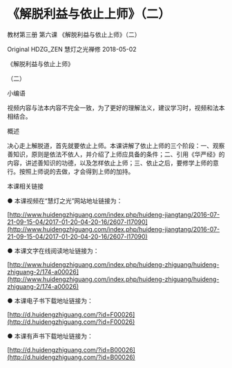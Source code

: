 # 《解脱利益与依止上师》（二）

教材第三册 第六课 《解脱利益与依止上师》（二）

Original HDZG\_ZEN 慧灯之光禅修 2018-05-02

《解脱利益与依止上师》

（二）

小编语

视频内容与法本内容不完全一致，为了更好的理解法义，建议学习时，视频和法本相结合。

概述

决心走上解脱道，首先就要依止上师。本课讲解了依止上师的三个阶段：一、观察善知识，原则是依法不依人，并介绍了上师应具备的条件；二、引用《华严经》的内容，讲述善知识的功德，以及怎样依止上师；三、依止之后，要修学上师的意行。按照上师说的去做，才会得到上师的加持。

本课相关链接

● 本课视频在“慧灯之光”网站地址链接为：

[http://www.huidengzhiguang.com/index.php/huideng-jiangtang/2016-07-21-09-15-04/2017-01-20-04-20-16/2607-l17090](http://www.huidengzhiguang.com/index.php/huideng-jiangtang/2016-07-21-09-15-04/2017-01-20-04-20-16/2607-l17090)

● 本课文字在线阅读地址链接为：

[http://www.huidengzhiguang.com/index.php/huideng-zhiguang/huideng-zhiguang-2/174-a00026](http://www.huidengzhiguang.com/index.php/huideng-zhiguang/huideng-zhiguang-2/174-a00026)

● 本课电子书下载地址链接为：

[http://d.huidengzhiguang.com/?id=F00026](http://d.huidengzhiguang.com/?id=F00026)

● 本课有声书下载地址链接为：

[http://d.huidengzhiguang.com/?id=B00026](http://d.huidengzhiguang.com/?id=B00026)

